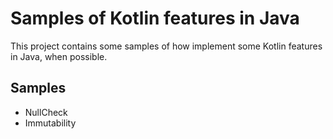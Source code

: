 # Samples of Kotlin features in Java
This project contains some samples of how implement some Kotlin features in Java, when possible.

## Samples
* NullCheck
* Immutability